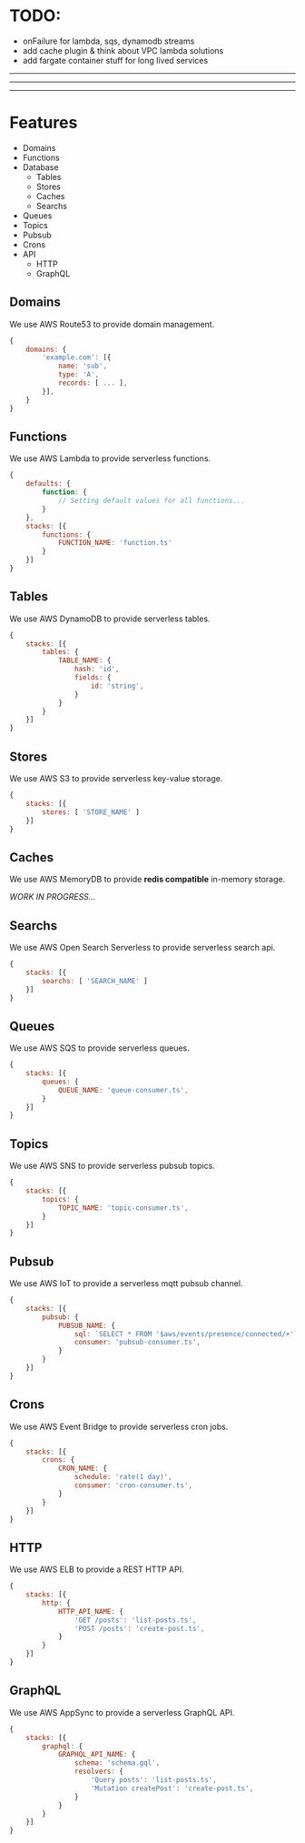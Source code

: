 

# TODO:
- onFailure for lambda, sqs, dynamodb streams
- add cache plugin & think about VPC lambda solutions
- add fargate container stuff for long lived services


---
---
---

# Features

- Domains
- Functions
- Database
  - Tables
  - Stores
  - Caches
  - Searchs
- Queues
- Topics
- Pubsub
- Crons
- API
  - HTTP
  - GraphQL


## Domains

We use AWS Route53 to provide domain management.

```js
{
	domains: {
		'example.com': [{
			name: 'sub',
			type: 'A',
			records: [ ... ],
		}],
	}
}
```

## Functions

We use AWS Lambda to provide serverless functions.

```js
{
	defaults: {
		function: {
			// Setting default values for all functions...
		}
	},
	stacks: [{
		functions: {
			FUNCTION_NAME: 'function.ts'
		}
	}]
}
```

## Tables

We use AWS DynamoDB to provide serverless tables.

```js
{
	stacks: [{
		tables: {
			TABLE_NAME: {
				hash: 'id',
				fields: {
					id: 'string',
				}
			}
		}
	}]
}
```

## Stores

We use AWS S3 to provide serverless key-value storage.

```js
{
	stacks: [{
		stores: [ 'STORE_NAME' ]
	}]
}
```

## Caches

We use AWS MemoryDB to provide __redis compatible__ in-memory storage.

_WORK IN PROGRESS..._

## Searchs

We use AWS Open Search Serverless to provide serverless search api.

```js
{
	stacks: [{
		searchs: [ 'SEARCH_NAME' ]
	}]
}
```

## Queues

We use AWS SQS to provide serverless queues.

```js
{
	stacks: [{
		queues: {
			QUEUE_NAME: 'queue-consumer.ts',
		}
	}]
}
```

## Topics

We use AWS SNS to provide serverless pubsub topics.

```js
{
	stacks: [{
		topics: {
			TOPIC_NAME: 'topic-consumer.ts',
		}
	}]
}
```

## Pubsub

We use AWS IoT to provide a serverless mqtt pubsub channel.

```js
{
	stacks: [{
		pubsub: {
			PUBSUB_NAME: {
				sql: `SELECT * FROM '$aws/events/presence/connected/+'`,
				consumer: 'pubsub-consumer.ts',
			}
		}
	}]
}
```

## Crons

We use AWS Event Bridge to provide serverless cron jobs.

```js
{
	stacks: [{
		crons: {
			CRON_NAME: {
				schedule: 'rate(1 day)',
				consumer: 'cron-consumer.ts',
			}
		}
	}]
}
```

## HTTP

We use AWS ELB to provide a REST HTTP API.

```js
{
	stacks: [{
		http: {
			HTTP_API_NAME: {
				'GET /posts': 'list-posts.ts',
				'POST /posts': 'create-post.ts',
			}
		}
	}]
}
```

## GraphQL

We use AWS AppSync to provide a serverless GraphQL API.

```js
{
	stacks: [{
		graphql: {
			GRAPHQL_API_NAME: {
				schema: 'schema.gql',
				resolvers: {
					'Query posts': 'list-posts.ts',
					'Mutation createPost': 'create-post.ts',
				}
			}
		}
	}]
}
```
